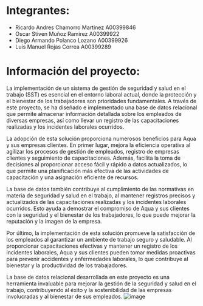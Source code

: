 # Integrantes: 

- Ricardo Andres Chamorro Martinez A00399846
- Oscar Stiven Muñoz Ramirez A00399922
- Diego Armando Polanco Lozano A00399926
- Luis Manuel Rojas Correa A00399289

# Información del proyecto:

La implementación de un sistema de gestión de seguridad y salud en el trabajo (SST) es esencial en el entorno laboral actual, donde la protección y el bienestar de los trabajadores son prioridades fundamentales. A través de este proyecto, se ha diseñado e implementado una base de datos relacional que permite almacenar información detallada sobre los empleados de diversas empresas, así como llevar un registro de las capacitaciones realizadas y los incidentes laborales ocurridos. 

  

La adopción de esta solución proporciona numerosos beneficios para Aqua y sus empresas clientes. En primer lugar, mejora la eficiencia operativa al agilizar los procesos de gestión de empleados, registro de empresas clientes y seguimiento de capacitaciones. Además, facilita la toma de decisiones al proporcionar acceso fácil y rápido a datos actualizados, lo que permite una planificación más efectiva de las actividades de capacitación y una asignación eficiente de recursos. 

  

La base de datos también contribuye al cumplimiento de las normativas en materia de seguridad y salud en el trabajo, al mantener registros precisos y actualizados de las capacitaciones realizadas y los incidentes laborales ocurridos. Esto ayuda a demostrar el compromiso de Aqua y sus clientes con la seguridad y el bienestar de los trabajadores, lo que puede mejorar la reputación y la imagen de la empresa. 

  

Por último, la implementación de esta solución promueve la satisfacción de los empleados al garantizar un ambiente de trabajo seguro y saludable. Al proporcionar capacitaciones efectivas y mantener un registro de los incidentes laborales, Aqua y sus clientes pueden tomar medidas proactivas para prevenir accidentes y enfermedades laborales, lo que contribuye al bienestar y la productividad de los trabajadores. 

  

La base de datos relacional desarrollada en este proyecto es una herramienta invaluable para mejorar la gestión de la seguridad y salud en el trabajo, contribuyendo al éxito y la sostenibilidad de las empresas involucradas y al bienestar de sus empleados. 
![image](https://github.com/Bloque-SID/project2024-1-e06-sopas/assets/118563635/a3a9ecdf-2918-436f-a1ef-eb0feb906ebd)
